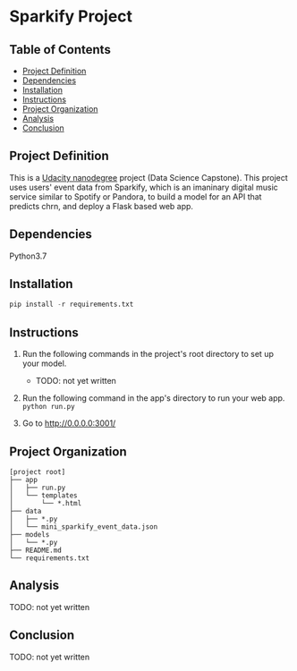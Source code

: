 # Sparkify Project

## Table of Contents

- [Project Definition](#project-definition)
- [Dependencies](#dependencies)
- [Installation](#installation)
- [Instructions](#instructions)
- [Project Organization](#project-organization)
- [Analysis](#analysis)
- [Conclusion](#conclusion)

## Project Definition

This is a [Udacity nanodegree](https://www.udacity.com/course/data-scientist-nanodegree--nd025) project (Data Science Capstone).
This project uses users' event data from Sparkify, which is an imaninary digital music service similar to Spotify or Pandora, to build a model for an API that predicts chrn, and deploy a Flask based web app.

## Dependencies

Python3.7

## Installation

```python
pip install -r requirements.txt
```

## Instructions

1. Run the following commands in the project's root directory to set up your model.

    - TODO: not yet written

2. Run the following command in the app's directory to run your web app.
    `python run.py`

3. Go to http://0.0.0.0:3001/

## Project Organization

```text
[project root]
├── app
│   ├── run.py
│   └── templates
│       └── *.html
├── data
│   ├── *.py
│   └── mini_sparkify_event_data.json
├── models
│   └── *.py
├── README.md
└── requirements.txt
```

## Analysis

TODO: not yet written

## Conclusion

TODO: not yet written

